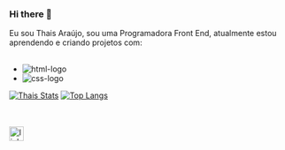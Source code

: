 ### Hi there 👋

Eu sou Thais Araújo, sou uma Programadora Front End, atualmente estou aprendendo e criando projetos com:
<br>
<br>

- <img src="https://img.shields.io/badge/HTML5-E34F26?style=for-the-badge&logo=html5&logoColor=white" alt="html-logo" />

- <img src="https://img.shields.io/badge/CSS3-1572B6?style=for-the-badge&logo=css3&logoColor=white" alt="css-logo" />


[![Thais Stats](https://github-readme-stats.vercel.app/api?username=thais-bragaa)](https://github.com/anuraghazra/github-readme-stats)
[![Top Langs](https://github-readme-stats.vercel.app/api/top-langs/?username=thais-bragaa)](https://github.com/anuraghazra/github-readme-stats)

<br>
<br>
<a href="https://www.linkedin.com/search/results/all/?fetchDeterministicClustersOnly=true&heroEntityKey=urn%3Ali%3Afsd_profile%3AACoAADoilTQBIR0x9efUIH0Cy_ymEJe-PY-vBaQ&keywords=thais%20araujo&origin=RICH_QUERY_SUGGESTION&position=0&searchId=aeb8cf9b-f8e2-4c5e-821d-368610730033&sid=)ak&spellCorrectionEnabled=false">
<img aling="left" width="26px" src="https://www.freepnglogos.com/uploads/linkedin-logo-hd-png-3.png" alt="linkedin-logo" />
</a>
